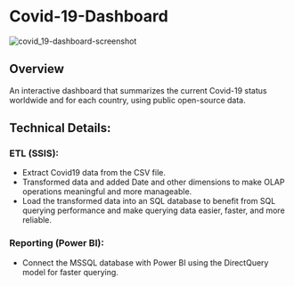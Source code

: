 # Covid-19-Dashboard
![covid_19-dashboard-screenshot](https://user-images.githubusercontent.com/68505433/156105718-f319eec8-f259-46c7-9878-696daab4410d.png)

## Overview
An interactive dashboard that summarizes the current Covid-19 
status worldwide and for each country, using public open-source 
data.

## Technical Details:
### ETL (SSIS):
* Extract Covid19 data from the CSV file.
* Transformed data and added Date and other dimensions to make OLAP operations meaningful and more manageable.
* Load the transformed data into an SQL database to benefit from SQL querying performance and make querying data easier, faster, and more reliable.
### Reporting (Power BI):
* Connect the MSSQL database with Power BI using the DirectQuery model for faster querying.

